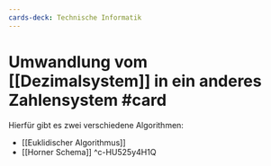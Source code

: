 ```yaml
---
cards-deck: Technische Informatik
---
```


# Umwandlung vom [[Dezimalsystem]] in ein anderes Zahlensystem #card 
Hierfür gibt es zwei verschiedene Algorithmen:
- [[Euklidischer Algorithmus]]
- [[Horner Schema]]
^c-HU525y4H1Q
